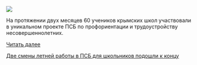 <!--2025-08-14 13:45:05-->
<div class="yb">
  <div class="rss habr"><img src="https://habrastorage.org/getpro/habr/upload_files/8c8/1ed/13c/8c81ed13cbecb60b7b89e15153eb29a1.png" /><p>На&nbsp;протяжении двух месяцев 60&nbsp;учеников крымских школ участвовали в&nbsp;уникальном проекте ПСБ по&nbsp;профориентации и трудоустройству несовершеннолетних.</p> <a href="https://habr.com/ru/articles/937238/#habracut">Читать далее</a> <p class="titl"><a href="https://habr.com/ru/companies/psb/news/937238/?utm_source=habrahabr&utm_medium=rss&utm_campaign=937238">Две смены летней работы в ПСБ для школьников подошли к концу</a></p></div>
</div>
